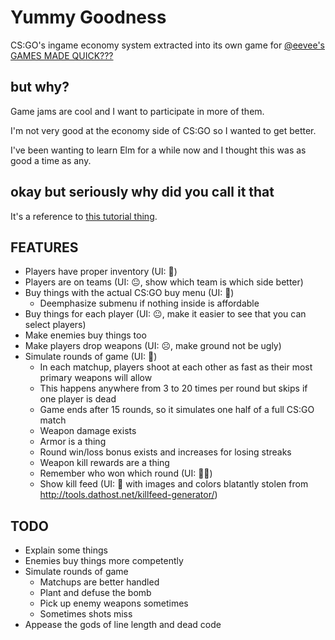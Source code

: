 # Yummy Goodness
CS:GO's ingame economy system extracted into its own game for [@eevee's GAMES MADE QUICK???](https://itch.io/jam/games-made-quick)

## but why?
Game jams are cool and I want to participate in more of them.

I'm not very good at the economy side of CS:GO so I wanted to get better.

I've been wanting to learn Elm for a while now and I thought this was as good a time as any.

## okay but seriously why did you call it that
It's a reference to [this tutorial thing](https://youtu.be/DpXtRbggpQM?t=4m40s).

## FEATURES

- Players have proper inventory (UI: 🙂)
- Players are on teams (UI: 😐, show which team is which side better)
- Buy things with the actual CS:GO buy menu (UI: 🙂)
    - Deemphasize submenu if nothing inside is affordable
- Buy things for each player (UI: 😐, make it easier to see that you can select players)
- Make enemies buy things too
- Make players drop weapons (UI: ☹️, make ground not be ugly)
- Simulate rounds of game (UI: 🙂)
    - In each matchup, players shoot at each other as fast as their most primary weapons will allow
    - This happens anywhere from 3 to 20 times per round but skips if one player is dead
    - Game ends after 15 rounds, so it simulates one half of a full CS:GO match
    - Weapon damage exists
    - Armor is a thing
    - Round win/loss bonus exists and increases for losing streaks
    - Weapon kill rewards are a thing
    - Remember who won which round (UI: 🙂🙂)
    - Show kill feed (UI: 🙂 with images and colors blatantly stolen from http://tools.dathost.net/killfeed-generator/)

## TODO

- Explain some things
- Enemies buy things more competently
- Simulate rounds of game
    - Matchups are better handled
    - Plant and defuse the bomb
    - Pick up enemy weapons sometimes
    - Sometimes shots miss
- Appease the gods of line length and dead code

